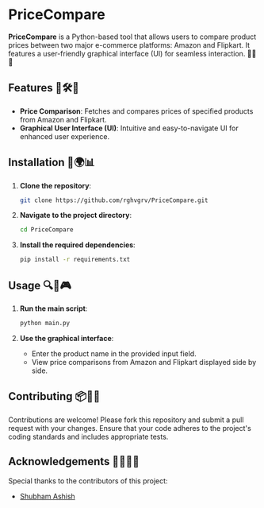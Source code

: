 # PriceCompare

**PriceCompare** is a Python-based tool that allows users to compare product prices between two major e-commerce platforms: Amazon and Flipkart. It features a user-friendly graphical interface (UI) for seamless interaction. 🎉🌐🔄

## Features 🔬🛠️🎁

- **Price Comparison**: Fetches and compares prices of specified products from Amazon and Flipkart.
- **Graphical User Interface (UI)**: Intuitive and easy-to-navigate UI for enhanced user experience.

## Installation 🔧🌍📊

1. **Clone the repository**:
   ```bash
   git clone https://github.com/rghvgrv/PriceCompare.git
   ```

2. **Navigate to the project directory**:
   ```bash
   cd PriceCompare
   ```

3. **Install the required dependencies**:
   ```bash
   pip install -r requirements.txt
   ```

## Usage 🔍🚀🎮

1. **Run the main script**:
   ```bash
   python main.py
   ```

2. **Use the graphical interface**:
   - Enter the product name in the provided input field.
   - View price comparisons from Amazon and Flipkart displayed side by side.

## Contributing 📦🔄🔑

Contributions are welcome! Please fork this repository and submit a pull request with your changes. Ensure that your code adheres to the project's coding standards and includes appropriate tests.

## Acknowledgements 👨‍💼🏅🙏

Special thanks to the contributors of this project:

- [Shubham Ashish](https://github.com/shubhamashish33)


